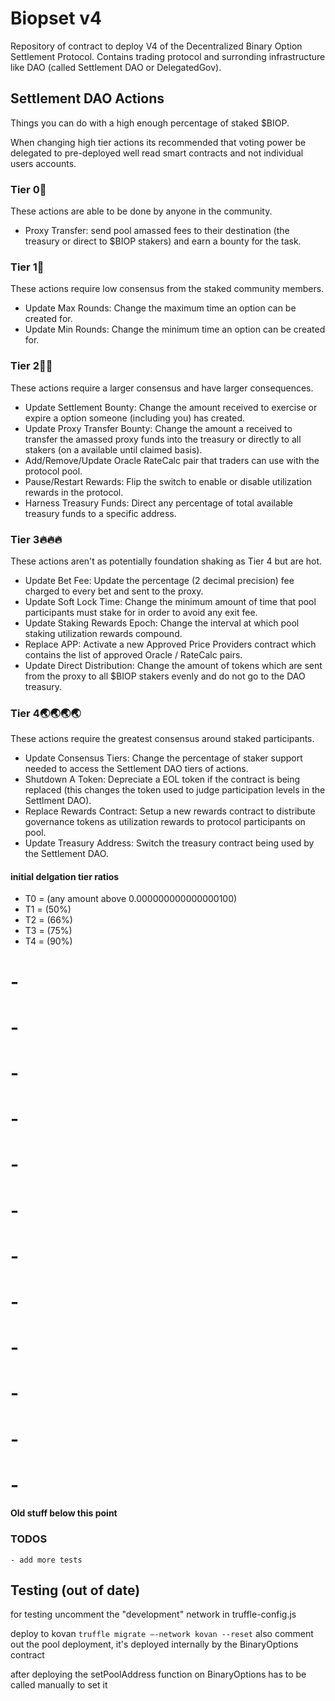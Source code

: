 # Biopset v4
Repository of contract to deploy V4 of the Decentralized Binary Option Settlement Protocol. Contains trading protocol and surronding infrastructure like DAO (called Settlement DAO or DelegatedGov).

## Settlement DAO Actions
Things you can do with a high enough percentage of staked $BIOP.

When changing high tier actions its recommended that voting power be delegated to pre-deployed well read smart contracts and not individual users accounts.

### Tier 0🏴
These actions are able to be done by anyone in the community.
 - Proxy Transfer: send pool amassed fees to their destination (the treasury or direct to $BIOP stakers) and earn a bounty for the task.

### Tier 1🌲
These actions require low consensus from the staked community members.
 - Update Max Rounds: Change the maximum time an option can be created for.
 - Update Min Rounds: Change the minimum time an option can be created for.

### Tier 2🤝🤝
These actions require a larger consensus and have larger consequences.
 - Update Settlement Bounty: Change the amount received to exercise or expire a option someone (including you) has created.
 - Update Proxy Transfer Bounty: Change the amount a received to transfer the amassed proxy funds into the treasury or directly to all stakers (on a available until claimed basis).
 - Add/Remove/Update Oracle RateCalc pair that traders can use with the protocol pool.
 - Pause/Restart Rewards: Flip the switch to enable or disable utilization rewards in the protocol.
 - Harness Treasury Funds: Direct any percentage of total available treasury funds to a specific address.

### Tier 3🔥🔥🔥  
These actions aren't as potentially foundation shaking as Tier 4 but are hot.
 - Update Bet Fee: Update the percentage (2 decimal precision) fee charged to every bet and sent to the proxy.
 - Update Soft Lock Time: Change the minimum amount of time that pool participants must stake for in order to avoid any exit fee.
 - Update Staking Rewards Epoch: Change the interval at which pool staking utilization rewards compound.
 - Replace APP: Activate a new Approved Price Providers contract which contains the list of approved Oracle / RateCalc pairs.
 - Update Direct Distribution: Change the amount of tokens which are sent from the proxy to all $BIOP stakers evenly and do not go to the DAO treasury.

### Tier 4🌏🌏🌏🌏
These actions require the greatest consensus around staked participants.
 - Update Consensus Tiers: Change the percentage of staker support needed to access the Settlement DAO tiers of actions.
 - Shutdown A Token: Depreciate a EOL token if the contract is being replaced (this changes the token used to judge participation levels in the Settlment DAO).
 - Replace Rewards Contract: Setup a new rewards contract to distribute governance tokens as utilization rewards to protocol participants on pool.
 - Update Treasury Address: Switch the treasury contract being used by the Settlement DAO.

#### initial delgation tier ratios
- T0 = (any amount above 0.000000000000000100)
- T1 = (50%)
- T2 = (66%)
- T3 = (75%)
- T4 = (90%)



# -
# -
# -
# -
# -
# -
# -
# -
# -
# -
# -
# -
#### Old stuff below this point


### TODOS
    - add more tests


## Testing (out of date)

for testing uncomment the "development" network in truffle-config.js


deploy to kovan
```truffle migrate —-network kovan --reset```
also comment out the pool deployment, it's deployed internally by the BinaryOptions contract

after deploying the setPoolAddress function on BinaryOptions has to be called manually to set it
